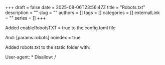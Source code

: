 +++ 
draft = false
date = 2025-08-06T23:56:47Z
title = "Robots.txt"
description = ""
slug = ""
authors = []
tags = []
categories = []
externalLink = ""
series = []
+++

Added enableRobotsTXT = true to the config.toml file

And:
[params.robots]
noindex = true

Added robots.txt to the static folder with:

User-agent: *
Disallow: /



